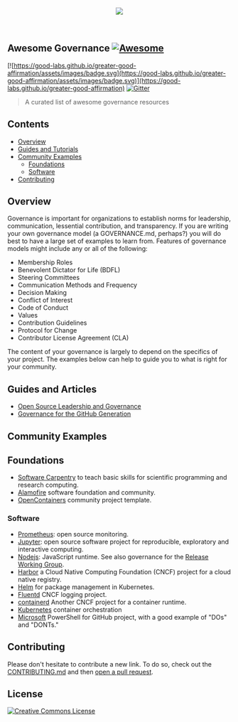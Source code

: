 <p align="center">
  <br>
    <img src="https://image.ibb.co/cZ1q5f/awesome-actions.jpg" />
  <br>
  <br>
  <br>
</p>

## Awesome Governance [![Awesome](https://cdn.rawgit.com/sindresorhus/awesome/d7305f38d29fed78fa85652e3a63e154dd8e8829/media/badge.svg)](https://github.com/sindresorhus/awesome)
[![https://good-labs.github.io/greater-good-affirmation/assets/images/badge.svg](https://good-labs.github.io/greater-good-affirmation/assets/images/badge.svg)](https://good-labs.github.io/greater-good-affirmation)
[![Gitter](https://badges.gitter.im/good-labs/community.svg)](https://gitter.im/good-labs/community?utm_source=badge&utm_medium=badge&utm_campaign=pr-badge)

> A curated list of awesome governance resources

## Contents

 - [Overview](#overview)
 - [Guides and Tutorials](#guides-and-tutorials)
 - [Community Examples](#community-examples)
   - [Foundations](#foundations)
   - [Software](#software)
 - [Contributing](#contributing)


## Overview

Governance is important for organizations to establish norms for leadership,
 communication, lessential contribution, and transparency. If you are writing your
own governance model (a GOVERNANCE.md, perhaps?) you will do best to have 
a large set of examples to learn from. Features of governance models might include 
any or all of the following:

 - Membership Roles
  - Benevolent Dictator for Life (BDFL)
  - Steering Committees
 - Communication Methods and Frequency
  - Decision Making
  - Conflict of Interest
  - Code of Conduct
 - Values
 - Contribution Guidelines
  - Protocol for Change
  - Contributor License Agreement (CLA)

The content of your governance is largely to depend on the specifics of your project.
The examples below can help to guide you to what is right for your community.

## Guides and Articles

 - [Open Source Leadership and Governance](https://opensource.guide/leadership-and-governance/)
 - [Governance for the GitHub Generation](https://www.infoworld.com/article/2608195/governance-for-the-github-generation.html)

## Community Examples

## Foundations

 - [Software Carpentry](https://github.com/swcarpentry/board/blob/master/governance.md) to teach basic skills for scientific programming and research computing.
 - [Alamofire](https://github.com/Alamofire/Foundation/blob/master/GOVERNANCE.md) software foundation and community.
 - [OpenContainers](https://github.com/opencontainers/project-template/blob/master/GOVERNANCE.md) community project template.

### Software

 - [Prometheus](https://prometheus.io/governance/): open source monitoring.
 - [Jupyter](https://github.com/jupyter/governance/blob/master/governance.md): open source software project for reproducible, exploratory and interactive computing.
 - [Nodejs](https://github.com/nodejs/node/blob/master/GOVERNANCE.md): JavaScript runtime. See also governance for the [Release Working Group](https://github.com/nodejs/Release/blob/master/GOVERNANCE.md).
 - [Harbor](https://github.com/goharbor/community/blob/master/GOVERNANCE.md) a Cloud Native Computing Foundation (CNCF) project for a cloud native registry.
 - [Helm](https://github.com/helm/community/blob/master/governance/governance.md) for package management in Kubernetes.
 - [Fluentd](https://github.com/fluent/fluentd/blob/master/GOVERNANCE.md) CNCF logging project.
 - [containerd](https://github.com/containerd/project/blob/master/GOVERNANCE.md) Another CNCF project for a container runtime.
 - [Kubernetes](https://github.com/kubernetes/community/blob/master/governance.md) container orchestration
 - [Microsoft](https://github.com/microsoft/PowerShellForGitHub/blob/master/GOVERNANCE.md) PowerShell for GitHub project, with a good example of "DOs" and "DONTs."


## Contributing

Please don't hesitate to contribute a new link. To do so, check out the [CONTRIBUTING.md](CONTRIBUTING.md) 
and then [open a pull request](https://www.github.com/good-labs/awesome-governance/issues).

## License

[![Creative Commons License](http://mirrors.creativecommons.org/presskit/buttons/88x31/svg/cc-zero.svg)](https://creativecommons.org/publicdomain/zero/1.0/)
